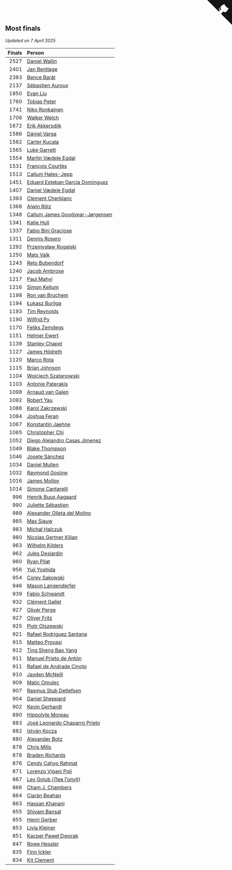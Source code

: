 ## Most finals

*Updated on  7 April 2025*

| Finals | Person |
| ---: | :--- |
| 2527 | [Daniel Wallin](https://www.worldcubeassociation.org/persons/2013WALL03) |
| 2401 | [Jan Bentlage](https://www.worldcubeassociation.org/persons/2010BENT01) |
| 2383 | [Bence Barát](https://www.worldcubeassociation.org/persons/2008BARA01) |
| 2137 | [Sébastien Auroux](https://www.worldcubeassociation.org/persons/2008AURO01) |
| 1850 | [Evan Liu](https://www.worldcubeassociation.org/persons/2009LIUE01) |
| 1760 | [Tobias Peter](https://www.worldcubeassociation.org/persons/2014PETE03) |
| 1741 | [Niko Ronkainen](https://www.worldcubeassociation.org/persons/2010RONK01) |
| 1706 | [Walker Welch](https://www.worldcubeassociation.org/persons/2011WELC01) |
| 1672 | [Erik Akkersdijk](https://www.worldcubeassociation.org/persons/2005AKKE01) |
| 1586 | [Dániel Varga](https://www.worldcubeassociation.org/persons/2008VARG01) |
| 1582 | [Carter Kucala](https://www.worldcubeassociation.org/persons/2015KUCA01) |
| 1565 | [Luke Garrett](https://www.worldcubeassociation.org/persons/2017GARR05) |
| 1554 | [Martin Vædele Egdal](https://www.worldcubeassociation.org/persons/2013EGDA02) |
| 1531 | [François Courtès](https://www.worldcubeassociation.org/persons/2008COUR01) |
| 1513 | [Callum Hales-Jepp](https://www.worldcubeassociation.org/persons/2012HALE01) |
| 1451 | [Eduard Esteban García Domínguez](https://www.worldcubeassociation.org/persons/2011EDUA01) |
| 1407 | [Daniel Vædele Egdal](https://www.worldcubeassociation.org/persons/2013EGDA01) |
| 1393 | [Clément Cherblanc](https://www.worldcubeassociation.org/persons/2014CHER05) |
| 1368 | [Alwin Rölz](https://www.worldcubeassociation.org/persons/2016ROLZ01) |
| 1348 | [Callum James Goodyear-Jørgensen](https://www.worldcubeassociation.org/persons/2012GOOD02) |
| 1341 | [Katie Hull](https://www.worldcubeassociation.org/persons/2010HULL01) |
| 1337 | [Fabio Bini Graciose](https://www.worldcubeassociation.org/persons/2010GRAC02) |
| 1311 | [Dennis Rosero](https://www.worldcubeassociation.org/persons/2010ROSE03) |
| 1292 | [Przemysław Rogalski](https://www.worldcubeassociation.org/persons/2013ROGA02) |
| 1250 | [Mats Valk](https://www.worldcubeassociation.org/persons/2007VALK01) |
| 1243 | [Reto Bubendorf](https://www.worldcubeassociation.org/persons/2012BUBE01) |
| 1240 | [Jacob Ambrose](https://www.worldcubeassociation.org/persons/2010AMBR01) |
| 1217 | [Paul Mahvi](https://www.worldcubeassociation.org/persons/2012MAHV01) |
| 1216 | [Simon Kellum](https://www.worldcubeassociation.org/persons/2016KELL12) |
| 1198 | [Ron van Bruchem](https://www.worldcubeassociation.org/persons/2003BRUC01) |
| 1194 | [Łukasz Burliga](https://www.worldcubeassociation.org/persons/2013BURL01) |
| 1193 | [Tim Reynolds](https://www.worldcubeassociation.org/persons/2005REYN01) |
| 1190 | [Wilfrid Py](https://www.worldcubeassociation.org/persons/2016PYWI01) |
| 1170 | [Feliks Zemdegs](https://www.worldcubeassociation.org/persons/2009ZEMD01) |
| 1151 | [Helmer Ewert](https://www.worldcubeassociation.org/persons/2015EWER01) |
| 1139 | [Stanley Chapel](https://www.worldcubeassociation.org/persons/2016CHAP04) |
| 1127 | [James Hildreth](https://www.worldcubeassociation.org/persons/2009HILD01) |
| 1120 | [Marco Rota](https://www.worldcubeassociation.org/persons/2009ROTA01) |
| 1115 | [Brian Johnson](https://www.worldcubeassociation.org/persons/2013JOHN10) |
| 1104 | [Wojciech Szatanowski](https://www.worldcubeassociation.org/persons/2011SZAT01) |
| 1103 | [Antonie Paterakis](https://www.worldcubeassociation.org/persons/2012PATE01) |
| 1098 | [Arnaud van Galen](https://www.worldcubeassociation.org/persons/2006GALE01) |
| 1092 | [Robert Yau](https://www.worldcubeassociation.org/persons/2009YAUR01) |
| 1086 | [Karol Zakrzewski](https://www.worldcubeassociation.org/persons/2014ZAKR01) |
| 1084 | [Joshua Feran](https://www.worldcubeassociation.org/persons/2011FERA01) |
| 1067 | [Konstantin Jaehne](https://www.worldcubeassociation.org/persons/2015JAEH01) |
| 1065 | [Christopher Chi](https://www.worldcubeassociation.org/persons/2014CHIC01) |
| 1052 | [Diego Alejandro Casas Jimenez](https://www.worldcubeassociation.org/persons/2014JIME05) |
| 1049 | [Blake Thompson](https://www.worldcubeassociation.org/persons/2010THOM03) |
| 1046 | [Josete Sánchez](https://www.worldcubeassociation.org/persons/2015SANC18) |
| 1034 | [Daniel Mullen](https://www.worldcubeassociation.org/persons/2016MULL04) |
| 1032 | [Raymond Goslow](https://www.worldcubeassociation.org/persons/2014GOSL01) |
| 1016 | [James Molloy](https://www.worldcubeassociation.org/persons/2011MOLL01) |
| 1014 | [Simone Cantarelli](https://www.worldcubeassociation.org/persons/2012CANT02) |
| 996 | [Henrik Buus Aagaard](https://www.worldcubeassociation.org/persons/2006BUUS01) |
| 990 | [Juliette Sébastien](https://www.worldcubeassociation.org/persons/2014SEBA01) |
| 989 | [Alexander Olleta del Molino](https://www.worldcubeassociation.org/persons/2008OLLE01) |
| 985 | [Max Siauw](https://www.worldcubeassociation.org/persons/2017SIAU02) |
| 983 | [Michał Halczuk](https://www.worldcubeassociation.org/persons/2006HALC01) |
| 980 | [Nicolas Gertner Kilian](https://www.worldcubeassociation.org/persons/2013GERT01) |
| 963 | [Wilhelm Kilders](https://www.worldcubeassociation.org/persons/2010KILD02) |
| 962 | [Jules Desjardin](https://www.worldcubeassociation.org/persons/2010DESJ01) |
| 960 | [Ryan Pilat](https://www.worldcubeassociation.org/persons/2016PILA03) |
| 956 | [Yuji Yoshida](https://www.worldcubeassociation.org/persons/2015YOSH01) |
| 954 | [Corey Sakowski](https://www.worldcubeassociation.org/persons/2011SAKO01) |
| 946 | [Mason Langenderfer](https://www.worldcubeassociation.org/persons/2013LANG03) |
| 939 | [Fabio Schwandt](https://www.worldcubeassociation.org/persons/2014SCHW02) |
| 932 | [Clément Gallet](https://www.worldcubeassociation.org/persons/2004GALL02) |
| 927 | [Olivér Perge](https://www.worldcubeassociation.org/persons/2007PERG01) |
| 927 | [Oliver Fritz](https://www.worldcubeassociation.org/persons/2014FRIT02) |
| 925 | [Piotr Olszewski](https://www.worldcubeassociation.org/persons/2013OLSZ02) |
| 921 | [Rafael Rodriguez Santana](https://www.worldcubeassociation.org/persons/2012SANT12) |
| 915 | [Matteo Provasi](https://www.worldcubeassociation.org/persons/2009PROV01) |
| 912 | [Ting Sheng Bao Yang](https://www.worldcubeassociation.org/persons/2008BAOY01) |
| 911 | [Manuel Prieto de Antón](https://www.worldcubeassociation.org/persons/2015ANTO04) |
| 911 | [Rafael de Andrade Cinoto](https://www.worldcubeassociation.org/persons/2007CINO01) |
| 910 | [Jayden McNeill](https://www.worldcubeassociation.org/persons/2012MCNE01) |
| 909 | [Matic Omulec](https://www.worldcubeassociation.org/persons/2010OMUL02) |
| 907 | [Rasmus Stub Detlefsen](https://www.worldcubeassociation.org/persons/2014DETL01) |
| 904 | [Daniel Sheppard](https://www.worldcubeassociation.org/persons/2009SHEP01) |
| 902 | [Kevin Gerhardt](https://www.worldcubeassociation.org/persons/2013GERH01) |
| 890 | [Hippolyte Moreau](https://www.worldcubeassociation.org/persons/2008MORE02) |
| 883 | [José Leonardo Chaparro Prieto](https://www.worldcubeassociation.org/persons/2011CHAP01) |
| 882 | [István Kocza](https://www.worldcubeassociation.org/persons/2005KOCZ01) |
| 880 | [Alexander Botz](https://www.worldcubeassociation.org/persons/2013BOTZ01) |
| 878 | [Chris Mills](https://www.worldcubeassociation.org/persons/2014MILL04) |
| 878 | [Braden Richards](https://www.worldcubeassociation.org/persons/2017RICH02) |
| 876 | [Cendy Cahyo Rahmat](https://www.worldcubeassociation.org/persons/2010RAHM02) |
| 871 | [Lorenzo Vigani Poli](https://www.worldcubeassociation.org/persons/2007POLI01) |
| 867 | [Lev Golub (Лев Голуб)](https://www.worldcubeassociation.org/persons/2014HOLU01) |
| 866 | [Cham J. Chambers](https://www.worldcubeassociation.org/persons/2017CHAM09) |
| 864 | [Ciarán Beahan](https://www.worldcubeassociation.org/persons/2012BEAH01) |
| 863 | [Hassan Khanani](https://www.worldcubeassociation.org/persons/2018KHAN26) |
| 855 | [Shivam Bansal](https://www.worldcubeassociation.org/persons/2011BANS02) |
| 855 | [Henri Gerber](https://www.worldcubeassociation.org/persons/2014GERB01) |
| 853 | [Livia Kleiner](https://www.worldcubeassociation.org/persons/2013KLEI03) |
| 851 | [Kacper Paweł Dworak](https://www.worldcubeassociation.org/persons/2020DWOR01) |
| 847 | [Rowe Hessler](https://www.worldcubeassociation.org/persons/2007HESS01) |
| 835 | [Finn Ickler](https://www.worldcubeassociation.org/persons/2012ICKL01) |
| 834 | [Kit Clement](https://www.worldcubeassociation.org/persons/2008CLEM01) |


<a href="https://github.com/jonatanklosko/wca_statistics" class="github-corner" aria-label="View source on Github"><svg width="80" height="80" viewBox="0 0 250 250" style="fill:#151513; color:#fff; position: absolute; top: 0; border: 0; right: 0;" aria-hidden="true"><path d="M0,0 L115,115 L130,115 L142,142 L250,250 L250,0 Z"></path><path d="M128.3,109.0 C113.8,99.7 119.0,89.6 119.0,89.6 C122.0,82.7 120.5,78.6 120.5,78.6 C119.2,72.0 123.4,76.3 123.4,76.3 C127.3,80.9 125.5,87.3 125.5,87.3 C122.9,97.6 130.6,101.9 134.4,103.2" fill="currentColor" style="transform-origin: 130px 106px;" class="octo-arm"></path><path d="M115.0,115.0 C114.9,115.1 118.7,116.5 119.8,115.4 L133.7,101.6 C136.9,99.2 139.9,98.4 142.2,98.6 C133.8,88.0 127.5,74.4 143.8,58.0 C148.5,53.4 154.0,51.2 159.7,51.0 C160.3,49.4 163.2,43.6 171.4,40.1 C171.4,40.1 176.1,42.5 178.8,56.2 C183.1,58.6 187.2,61.8 190.9,65.4 C194.5,69.0 197.7,73.2 200.1,77.6 C213.8,80.2 216.3,84.9 216.3,84.9 C212.7,93.1 206.9,96.0 205.4,96.6 C205.1,102.4 203.0,107.8 198.3,112.5 C181.9,128.9 168.3,122.5 157.7,114.1 C157.9,116.9 156.7,120.9 152.7,124.9 L141.0,136.5 C139.8,137.7 141.6,141.9 141.8,141.8 Z" fill="currentColor" class="octo-body"></path></svg></a><style>.github-corner:hover .octo-arm{animation:octocat-wave 560ms ease-in-out}@keyframes octocat-wave{0%,100%{transform:rotate(0)}20%,60%{transform:rotate(-25deg)}40%,80%{transform:rotate(10deg)}}@media (max-width:500px){.github-corner:hover .octo-arm{animation:none}.github-corner .octo-arm{animation:octocat-wave 560ms ease-in-out}}</style>
